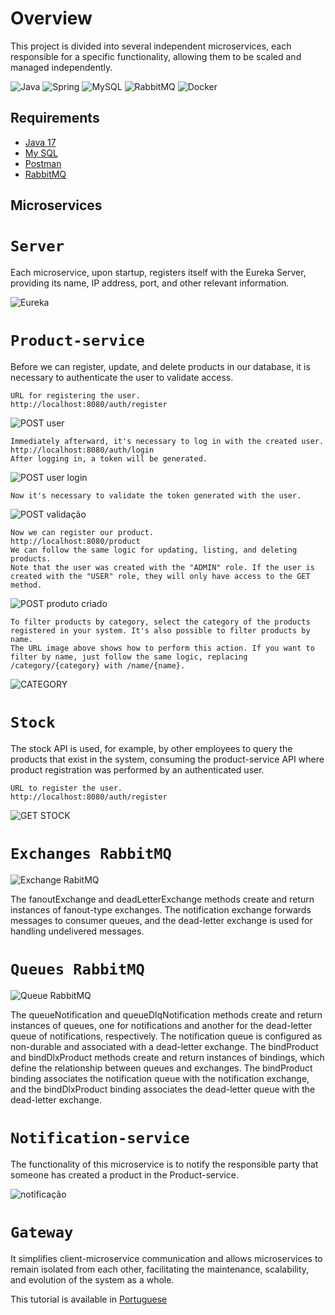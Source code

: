 # Overview
This project is divided into several independent microservices, each responsible for a specific functionality, allowing them to be scaled and managed independently.

![Java](https://img.shields.io/badge/java-%23ED8B00.svg?style=for-the-badge&logo=openjdk&logoColor=white) ![Spring](https://img.shields.io/badge/spring-%236DB33F.svg?style=for-the-badge&logo=spring&logoColor=white) ![MySQL](https://img.shields.io/badge/mysql-%2300f.svg?style=for-the-badge&logo=mysql&logoColor=white) ![RabbitMQ](https://img.shields.io/badge/Rabbitmq-FF6600?style=for-the-badge&logo=rabbitmq&logoColor=white) ![Docker](https://img.shields.io/badge/docker-%230db7ed.svg?style=for-the-badge&logo=docker&logoColor=white)


## Requirements
- [Java 17](https://www.oracle.com/java/technologies/downloads/#jdk17-windows)
- [My SQL](https://www.mysql.com/downloads/)
- [Postman](https://www.postman.com/downloads)
- [RabbitMQ](https://www.rabbitmq.com/download.html)

## Microservices

# `Server`

Each microservice, upon startup, registers itself with the Eureka Server, providing its name, IP address, port, and other relevant information.

![Eureka](https://github.com/Viniciu-s/microservices/assets/84327394/a887792a-0bc2-425d-80ba-eae78f6803b8)


# `Product-service`

Before we can register, update, and delete products in our database, it is necessary to authenticate the user to validate access.


```
URL for registering the user.
http://localhost:8080/auth/register
```
![POST user](https://github.com/Viniciu-s/microservices/assets/84327394/c3da089c-c65e-48ef-8f1f-71a539bd4b12)

```
Immediately afterward, it's necessary to log in with the created user.
http://localhost:8080/auth/login
After logging in, a token will be generated.
```
![POST user login](https://github.com/Viniciu-s/microservices/assets/84327394/019e3da0-d73b-408f-8f91-771137390f45)

```
Now it's necessary to validate the token generated with the user.
```
![POST validação](https://github.com/Viniciu-s/microservices/assets/84327394/944de9ab-183c-44fc-b80e-a4f456e401df)

```
Now we can register our product.
http://localhost:8080/product
We can follow the same logic for updating, listing, and deleting products.
Note that the user was created with the "ADMIN" role. If the user is created with the "USER" role, they will only have access to the GET method.
```
![POST produto criado](https://github.com/Viniciu-s/microservices/assets/84327394/813e0c50-4584-49d9-bcd7-fd878cc829b7)

```
To filter products by category, select the category of the products registered in your system. It's also possible to filter products by name.
The URL image above shows how to perform this action. If you want to filter by name, just follow the same logic, replacing /category/{category} with /name/{name}.
```
![CATEGORY](https://github.com/Viniciu-s/microservices/assets/84327394/03df8da9-d5f5-442a-923a-abca940ce5e2)


# `Stock`
The stock API is used, for example, by other employees to query the products that exist in the system, consuming the product-service API where product registration was performed by an authenticated user.

```
URL to register the user.
http://localhost:8080/auth/register
```
![GET STOCK](https://github.com/Viniciu-s/microservices/assets/84327394/726e31b9-3d5c-41ad-90ca-07520542c4e8)



# `Exchanges RabbitMQ`

![Exchange RabitMQ](https://github.com/Viniciu-s/microservices/assets/84327394/45d67cf2-0933-4174-897a-4f6cac8aceae)

The fanoutExchange and deadLetterExchange methods create and return instances of fanout-type exchanges. The notification exchange forwards messages to consumer queues, and the dead-letter exchange is used for handling undelivered messages.


# `Queues RabbitMQ`

![Queue RabbitMQ](https://github.com/Viniciu-s/microservices/assets/84327394/c110f0f6-935e-45e3-91e0-ae7093065693)

The queueNotification and queueDlqNotification methods create and return instances of queues, one for notifications and another for the dead-letter queue of notifications, respectively. The notification queue is configured as non-durable and associated with a dead-letter exchange. The bindProduct and bindDlxProduct methods create and return instances of bindings, which define the relationship between queues and exchanges. The bindProduct binding associates the notification queue with the notification exchange, and the bindDlxProduct binding associates the dead-letter queue with the dead-letter exchange.

# `Notification-service`

The functionality of this microservice is to notify the responsible party that someone has created a product in the Product-service.

![notificação](https://github.com/Viniciu-s/microservices/assets/84327394/6ffe82f5-bf4c-4d42-897c-79605bffdb3d)



# `Gateway`

It simplifies client-microservice communication and allows microservices to remain isolated from each other, facilitating the maintenance, scalability, and evolution of the system as a whole.

This tutorial is available in [Portuguese](README-portuguese.md)
